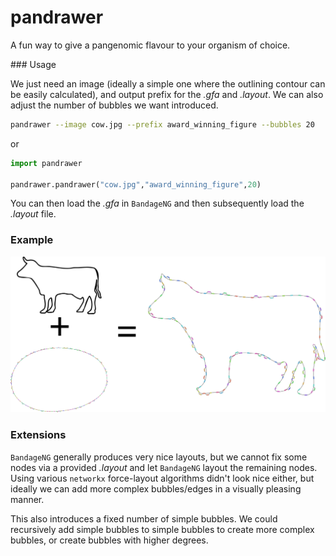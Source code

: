 # pandrawer

A fun way to give a pangenomic flavour to your organism of choice.

### Usage

We just need an image (ideally a simple one where the outlining contour can be easily calculated), and output prefix for the *.gfa* and *.layout*.
We can also adjust the number of bubbles we want introduced. 

```bash
pandrawer --image cow.jpg --prefix award_winning_figure --bubbles 20
```

or

```python
import pandrawer

pandrawer.pandrawer("cow.jpg","award_winning_figure",20)
```

You can then load the *.gfa* in `BandageNG` and then subsequently load the *.layout* file.

### Example

![BPC](pandrawer.svg)

### Extensions

`BandageNG` generally produces very nice layouts, but we cannot fix some nodes via a provided *.layout* and let `BandageNG` layout the remaining nodes.
Using various `networkx` force-layout algorithms didn't look nice either, but ideally we can add more complex bubbles/edges in a visually pleasing manner.

This also introduces a fixed number of simple bubbles.
We could recursively add simple bubbles to simple bubbles to create more complex bubbles, or create bubbles with higher degrees. 

